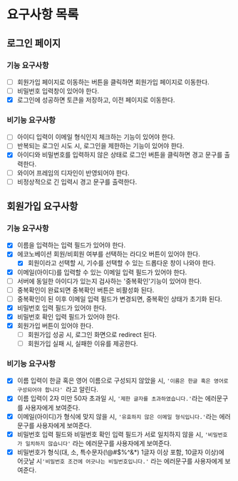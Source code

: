 # 요구사항 목록
## 로그인 페이지
### 기능 요구사항
- [ ] 회원가입 페이지로 이동하는 버튼을 클릭하면 회원가입 페이지로 이동한다.
- [ ] 비밀번호 입력창이 있어야 한다.
- [x] 로그인에 성공하면 토큰을 저장하고, 이전 페이지로 이동한다.

### 비기능 요구사항
- [ ] 아이디 입력이 이메일 형식인지 체크하는 기능이 있어야 한다.
- [ ] 반복되는 로그인 시도 시, 로그인을 제한하는 기능이 있어야 한다.
- [x] 아이디와 비밀번호를 입력하지 않은 상태로 로그인 버튼을 클릭하면 경고 문구를 출력한다.
- [ ] 와이어 프레임의 디자인이 반영되어야 한다.
- [ ] 비정상적으로 긴 입력시 경고 문구를 출력한다.

## 회원가입 요구사항

### 기능 요구사항
- [x] 이름을 입력하는 입력 필드가 있어야 한다.
- [x] 에코노베이션 회원/비회원 여부를 선택하는 라디오 버튼이 있어야 한다.
  - [x] 회원이라고 선택할 시, 기수를 선택할 수 있는 드롭다운 창이 나와야 한다.
- [x] 이메일(아이디)를 입력할 수 있는 이메일 입력 필드가 있어야 한다.
- [ ] 서버에 동일한 아이디가 있는지 검사하는 '중복확인'기능이 있어야 한다.
- [ ] 중복확인이 완료되면 중복확인 버튼은 비활성화 된다.
- [ ] 중복확인이 된 이후 이메일 입력 필드가 변경되면, 중복확인 상태가 초기화 된다.
- [x] 비밀번호 입력 필드가 있어야 한다.
- [x] 비밀번호 확인 입력 필드가 있어야 한다.
- [x] 회원가입 버튼이 있어야 한다.
  - [ ] 회원가입 성공 시, 로그인 화면으로 redirect 된다.
  - [ ] 회원가입 실패 시, 실패한 이유를 제공한다.

### 비기능 요구사항
- [x] 이름 입력이 한글 혹은 영어 이름으로 구성되지 않았을 시, `'이름은 한글 혹은 영어로 구성되어야 합니다' `라고 알린다.
- [x] 이름 입력이 2자 미만 50자 초과일 시, `'제한 글자를 초과하였습니다.'`라는 에러문구를 사용자에게 보여준다.
- [x] 이메일(아이디)가 형식에 맞지 않을 시, `'유효하지 않은 이메일 형식입니다.'`라는 에러문구를 사용자에게 보여준다.
- [x] 비밀번호 입력 필드와 비밀번호 확인 입력 필드가 서로 일치하지 않을 시, `'비밀번호가 일치하지 않습니다'` 라는 에러문구를 사용자에게 보여준다.
- [x] 비밀번호가 형식(대, 소, 특수문자(!@#$%^&*) 1글자 이상 포함, 10글자 이상)에 어긋날 시`'비밀번호 조건에 어긋나는 비밀번호입니다.'` 라는 에러문구를 사용자에게 보여준다.